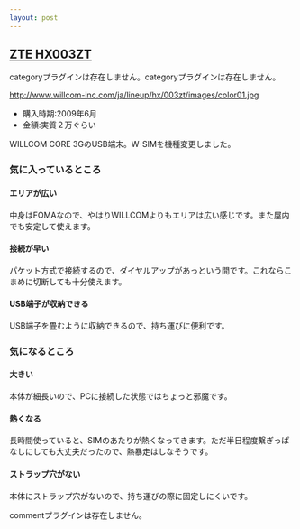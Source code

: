 ```yaml
---
layout: post
---
```

<h2><a href="/?page=ZTE+HX003ZT" class="wikipage">ZTE HX003ZT</a></h2>
<p><span class="error">categoryプラグインは存在しません。</span><span class="error">categoryプラグインは存在しません。</span></p>
<p><a href="http://www.willcom-inc.com/ja/lineup/hx/003zt/images/color01.jpg">http://www.willcom-inc.com/ja/lineup/hx/003zt/images/color01.jpg</a></p>
<ul>
<li>購入時期:2009年6月</li>
<li>金額:実質２万ぐらい</li>
</ul>
<p>WILLCOM CORE 3GのUSB端末。W-SIMを機種変更しました。</p>
<h3>気に入っているところ</h3>
<h4>エリアが広い</h4>
<p>中身はFOMAなので、やはりWILLCOMよりもエリアは広い感じです。また屋内でも安定して使えます。</p>
<h4>接続が早い</h4>
<p>パケット方式で接続するので、ダイヤルアップがあっという間です。これならこまめに切断しても十分使えます。</p>
<h4>USB端子が収納できる</h4>
<p>USB端子を畳むように収納できるので、持ち運びに便利です。</p>
<h3>気になるところ</h3>
<h4>大きい</h4>
<p>本体が細長いので、PCに接続した状態ではちょっと邪魔です。</p>
<h4>熱くなる</h4>
<p>長時間使っていると、SIMのあたりが熱くなってきます。ただ半日程度繋ぎっぱなしにしても大丈夫だったので、熱暴走はしなそうです。</p>
<h4>ストラップ穴がない</h4>
<p>本体にストラップ穴がないので、持ち運びの際に固定しにくいです。</p>
<p><span class="error">commentプラグインは存在しません。</span> </p>
